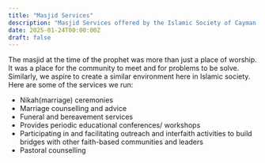 ```yaml
---
title: "Masjid Services"
description: "Masjid Services offered by the Islamic Society of Cayman Islands"
date: 2025-01-24T00:00:00Z
draft: false
---
```

The masjid at the time of the prophet was more than just a place of worship. It was a place for the community to meet and for problems to be solve. Similarly, we aspire to create a similar environment here in Islamic society. Here are some of the services we run:

- Nikah(marriage) ceremonies
- Marriage counselling and advice
- Funeral and bereavement services
- Provides periodic educational conferences/ workshops
- Participating in and facilitating outreach and interfaith activities to build bridges with other faith-based communities and leaders
- Pastoral counselling
